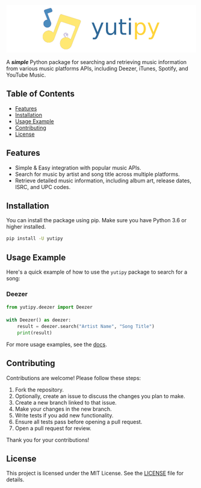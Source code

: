 <p align="center">
<img src="docs\_static\yutipy_header.png" alt="yutipy" />
</p>

A _**simple**_ Python package for searching and retrieving music information from various music platforms APIs, including Deezer, iTunes, Spotify, and YouTube Music.

## Table of Contents

- [Features](#features)
- [Installation](#installation)
- [Usage Example](#usage-example)
- [Contributing](#contributing)
- [License](#license)

## Features

- Simple & Easy integration with popular music APIs.
- Search for music by artist and song title across multiple platforms.
- Retrieve detailed music information, including album art, release dates, ISRC, and UPC codes.

## Installation

You can install the package using pip. Make sure you have Python 3.6 or higher installed.

```bash
pip install -U yutipy
```

## Usage Example

Here's a quick example of how to use the `yutipy` package to search for a song:

### Deezer

```python
from yutipy.deezer import Deezer

with Deezer() as deezer:
    result = deezer.search("Artist Name", "Song Title")
    print(result)
```

For more usage examples, see the [docs](#).

## Contributing

Contributions are welcome! Please follow these steps:

1. Fork the repository.
2. Optionally, create an issue to discuss the changes you plan to make.
3. Create a new branch linked to that issue.
4. Make your changes in the new branch.
5. Write tests if you add new functionality.
6. Ensure all tests pass before opening a pull request.
7. Open a pull request for review.

Thank you for your contributions!

## License

This project is licensed under the MIT License. See the [LICENSE](LICENSE) file for details.
